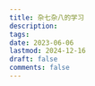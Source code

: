 ```yaml
---
title: 杂七杂八的学习
description: 
tags: 
date: 2023-06-06
lastmod: 2024-12-16
draft: false
comments: false
---
```

